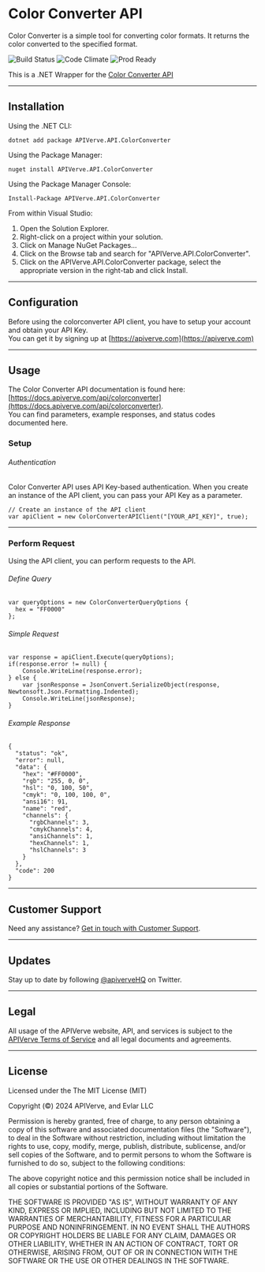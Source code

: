Color Converter API
============

Color Converter is a simple tool for converting color formats. It returns the color converted to the specified format.

![Build Status](https://img.shields.io/badge/build-passing-green)
![Code Climate](https://img.shields.io/badge/maintainability-B-purple)
![Prod Ready](https://img.shields.io/badge/production-ready-blue)

This is a .NET Wrapper for the [Color Converter API](https://apiverve.com/marketplace/api/colorconverter)

---

## Installation

Using the .NET CLI:
```
dotnet add package APIVerve.API.ColorConverter
```

Using the Package Manager:
```
nuget install APIVerve.API.ColorConverter
```

Using the Package Manager Console:
```
Install-Package APIVerve.API.ColorConverter
```

From within Visual Studio:

1. Open the Solution Explorer.
2. Right-click on a project within your solution.
3. Click on Manage NuGet Packages...
4. Click on the Browse tab and search for "APIVerve.API.ColorConverter".
5. Click on the APIVerve.API.ColorConverter package, select the appropriate version in the right-tab and click Install.


---

## Configuration

Before using the colorconverter API client, you have to setup your account and obtain your API Key.  
You can get it by signing up at [https://apiverve.com](https://apiverve.com)

---

## Usage

The Color Converter API documentation is found here: [https://docs.apiverve.com/api/colorconverter](https://docs.apiverve.com/api/colorconverter).  
You can find parameters, example responses, and status codes documented here.

### Setup

###### Authentication
Color Converter API uses API Key-based authentication. When you create an instance of the API client, you can pass your API Key as a parameter.

```
// Create an instance of the API client
var apiClient = new ColorConverterAPIClient("[YOUR_API_KEY]", true);
```

---


### Perform Request
Using the API client, you can perform requests to the API.

###### Define Query

```
var queryOptions = new ColorConverterQueryOptions {
  hex = "FF0000"
};
```

###### Simple Request

```
var response = apiClient.Execute(queryOptions);
if(response.error != null) {
	Console.WriteLine(response.error);
} else {
    var jsonResponse = JsonConvert.SerializeObject(response, Newtonsoft.Json.Formatting.Indented);
    Console.WriteLine(jsonResponse);
}
```

###### Example Response

```
{
  "status": "ok",
  "error": null,
  "data": {
    "hex": "#FF0000",
    "rgb": "255, 0, 0",
    "hsl": "0, 100, 50",
    "cmyk": "0, 100, 100, 0",
    "ansi16": 91,
    "name": "red",
    "channels": {
      "rgbChannels": 3,
      "cmykChannels": 4,
      "ansiChannels": 1,
      "hexChannels": 1,
      "hslChannels": 3
    }
  },
  "code": 200
}
```

---

## Customer Support

Need any assistance? [Get in touch with Customer Support](https://apiverve.com/contact).

---

## Updates
Stay up to date by following [@apiverveHQ](https://twitter.com/apiverveHQ) on Twitter.

---

## Legal

All usage of the APIVerve website, API, and services is subject to the [APIVerve Terms of Service](https://apiverve.com/terms) and all legal documents and agreements.

---

## License
Licensed under the The MIT License (MIT)

Copyright (&copy;) 2024 APIVerve, and Evlar LLC

Permission is hereby granted, free of charge, to any person obtaining a copy of this software and associated documentation files (the "Software"), to deal in the Software without restriction, including without limitation the rights to use, copy, modify, merge, publish, distribute, sublicense, and/or sell copies of the Software, and to permit persons to whom the Software is furnished to do so, subject to the following conditions:

The above copyright notice and this permission notice shall be included in all copies or substantial portions of the Software.

THE SOFTWARE IS PROVIDED "AS IS", WITHOUT WARRANTY OF ANY KIND, EXPRESS OR IMPLIED, INCLUDING BUT NOT LIMITED TO THE WARRANTIES OF MERCHANTABILITY, FITNESS FOR A PARTICULAR PURPOSE AND NONINFRINGEMENT. IN NO EVENT SHALL THE AUTHORS OR COPYRIGHT HOLDERS BE LIABLE FOR ANY CLAIM, DAMAGES OR OTHER LIABILITY, WHETHER IN AN ACTION OF CONTRACT, TORT OR OTHERWISE, ARISING FROM, OUT OF OR IN CONNECTION WITH THE SOFTWARE OR THE USE OR OTHER DEALINGS IN THE SOFTWARE.